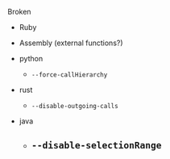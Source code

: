 



Broken
- Ruby
<!-- - Java -->
- Assembly (external functions?)


- python
    - `--force-callHierarchy`

- rust
    - `--disable-outgoing-calls`

    
- java
    - `--disable-selectionRange`
        - 